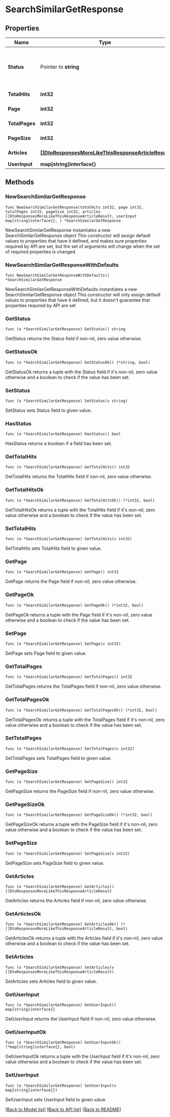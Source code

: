 # SearchSimilarGetResponse

## Properties

Name | Type | Description | Notes
------------ | ------------- | ------------- | -------------
**Status** | Pointer to **string** |  | [optional] [default to "No Matches for your search"]
**TotalHits** | **int32** |  | [default to 0]
**Page** | **int32** |  | [default to 0]
**TotalPages** | **int32** |  | [default to 0]
**PageSize** | **int32** |  | [default to 0]
**Articles** | [**[]DtoResponsesMoreLikeThisResponseArticleResult**](DtoResponsesMoreLikeThisResponseArticleResult.md) |  | [default to []]
**UserInput** | **map[string]interface{}** |  | 

## Methods

### NewSearchSimilarGetResponse

`func NewSearchSimilarGetResponse(totalHits int32, page int32, totalPages int32, pageSize int32, articles []DtoResponsesMoreLikeThisResponseArticleResult, userInput map[string]interface{}, ) *SearchSimilarGetResponse`

NewSearchSimilarGetResponse instantiates a new SearchSimilarGetResponse object
This constructor will assign default values to properties that have it defined,
and makes sure properties required by API are set, but the set of arguments
will change when the set of required properties is changed

### NewSearchSimilarGetResponseWithDefaults

`func NewSearchSimilarGetResponseWithDefaults() *SearchSimilarGetResponse`

NewSearchSimilarGetResponseWithDefaults instantiates a new SearchSimilarGetResponse object
This constructor will only assign default values to properties that have it defined,
but it doesn't guarantee that properties required by API are set

### GetStatus

`func (o *SearchSimilarGetResponse) GetStatus() string`

GetStatus returns the Status field if non-nil, zero value otherwise.

### GetStatusOk

`func (o *SearchSimilarGetResponse) GetStatusOk() (*string, bool)`

GetStatusOk returns a tuple with the Status field if it's non-nil, zero value otherwise
and a boolean to check if the value has been set.

### SetStatus

`func (o *SearchSimilarGetResponse) SetStatus(v string)`

SetStatus sets Status field to given value.

### HasStatus

`func (o *SearchSimilarGetResponse) HasStatus() bool`

HasStatus returns a boolean if a field has been set.

### GetTotalHits

`func (o *SearchSimilarGetResponse) GetTotalHits() int32`

GetTotalHits returns the TotalHits field if non-nil, zero value otherwise.

### GetTotalHitsOk

`func (o *SearchSimilarGetResponse) GetTotalHitsOk() (*int32, bool)`

GetTotalHitsOk returns a tuple with the TotalHits field if it's non-nil, zero value otherwise
and a boolean to check if the value has been set.

### SetTotalHits

`func (o *SearchSimilarGetResponse) SetTotalHits(v int32)`

SetTotalHits sets TotalHits field to given value.


### GetPage

`func (o *SearchSimilarGetResponse) GetPage() int32`

GetPage returns the Page field if non-nil, zero value otherwise.

### GetPageOk

`func (o *SearchSimilarGetResponse) GetPageOk() (*int32, bool)`

GetPageOk returns a tuple with the Page field if it's non-nil, zero value otherwise
and a boolean to check if the value has been set.

### SetPage

`func (o *SearchSimilarGetResponse) SetPage(v int32)`

SetPage sets Page field to given value.


### GetTotalPages

`func (o *SearchSimilarGetResponse) GetTotalPages() int32`

GetTotalPages returns the TotalPages field if non-nil, zero value otherwise.

### GetTotalPagesOk

`func (o *SearchSimilarGetResponse) GetTotalPagesOk() (*int32, bool)`

GetTotalPagesOk returns a tuple with the TotalPages field if it's non-nil, zero value otherwise
and a boolean to check if the value has been set.

### SetTotalPages

`func (o *SearchSimilarGetResponse) SetTotalPages(v int32)`

SetTotalPages sets TotalPages field to given value.


### GetPageSize

`func (o *SearchSimilarGetResponse) GetPageSize() int32`

GetPageSize returns the PageSize field if non-nil, zero value otherwise.

### GetPageSizeOk

`func (o *SearchSimilarGetResponse) GetPageSizeOk() (*int32, bool)`

GetPageSizeOk returns a tuple with the PageSize field if it's non-nil, zero value otherwise
and a boolean to check if the value has been set.

### SetPageSize

`func (o *SearchSimilarGetResponse) SetPageSize(v int32)`

SetPageSize sets PageSize field to given value.


### GetArticles

`func (o *SearchSimilarGetResponse) GetArticles() []DtoResponsesMoreLikeThisResponseArticleResult`

GetArticles returns the Articles field if non-nil, zero value otherwise.

### GetArticlesOk

`func (o *SearchSimilarGetResponse) GetArticlesOk() (*[]DtoResponsesMoreLikeThisResponseArticleResult, bool)`

GetArticlesOk returns a tuple with the Articles field if it's non-nil, zero value otherwise
and a boolean to check if the value has been set.

### SetArticles

`func (o *SearchSimilarGetResponse) SetArticles(v []DtoResponsesMoreLikeThisResponseArticleResult)`

SetArticles sets Articles field to given value.


### GetUserInput

`func (o *SearchSimilarGetResponse) GetUserInput() map[string]interface{}`

GetUserInput returns the UserInput field if non-nil, zero value otherwise.

### GetUserInputOk

`func (o *SearchSimilarGetResponse) GetUserInputOk() (*map[string]interface{}, bool)`

GetUserInputOk returns a tuple with the UserInput field if it's non-nil, zero value otherwise
and a boolean to check if the value has been set.

### SetUserInput

`func (o *SearchSimilarGetResponse) SetUserInput(v map[string]interface{})`

SetUserInput sets UserInput field to given value.



[[Back to Model list]](../README.md#documentation-for-models) [[Back to API list]](../README.md#documentation-for-api-endpoints) [[Back to README]](../README.md)


